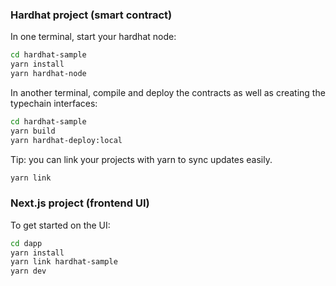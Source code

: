 
### Hardhat project (smart contract)

In one terminal, start your hardhat node:

```bash
cd hardhat-sample
yarn install
yarn hardhat-node
```

In another terminal, compile and deploy the contracts as well as creating the typechain interfaces:

```bash
cd hardhat-sample
yarn build
yarn hardhat-deploy:local
```

Tip: you can link your projects with yarn to sync updates easily.

```bash
yarn link
```

### Next.js project (frontend UI)

To get started on the UI:

```bash
cd dapp
yarn install
yarn link hardhat-sample
yarn dev
```
